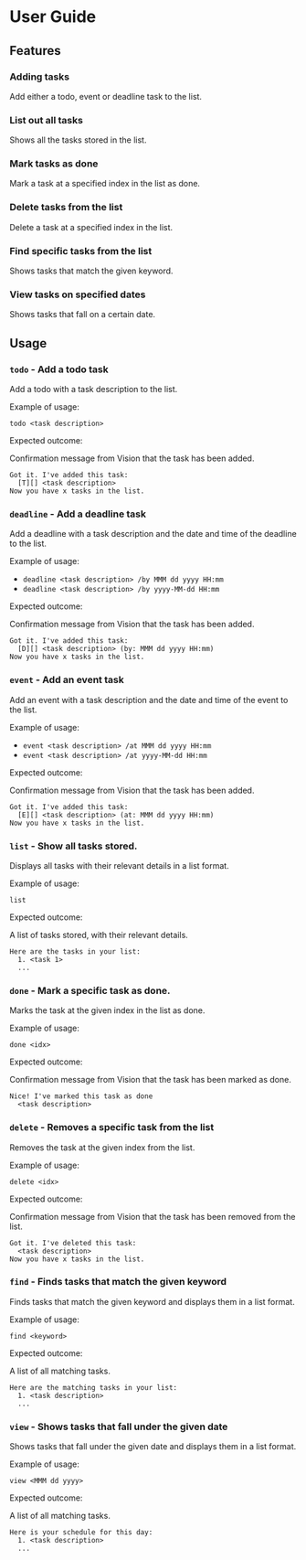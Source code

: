 # User Guide

## Features 

### Adding tasks
Add either a todo, event or deadline task to the list.

### List out all tasks
Shows all the tasks stored in the list.

### Mark tasks as done
Mark a task at a specified index in the list as done.

### Delete tasks from the list
Delete a task at a specified index in the list.

### Find specific tasks from the list
Shows tasks that match the given keyword.

### View tasks on specified dates
Shows tasks that fall on a certain date.

## Usage

### `todo` - Add a todo task

Add a todo with a task description to the list.

Example of usage: 

`todo <task description>`

Expected outcome:

Confirmation message from Vision that the task has been added.

```
Got it. I've added this task:
  [T][] <task description>
Now you have x tasks in the list.
```

### `deadline` - Add a deadline task

Add a deadline with a task description and the date and time of the deadline to the list.

Example of usage: 

* `deadline <task description> /by MMM dd yyyy HH:mm`
* `deadline <task description> /by yyyy-MM-dd HH:mm`

Expected outcome:

Confirmation message from Vision that the task has been added.

```
Got it. I've added this task:
  [D][] <task description> (by: MMM dd yyyy HH:mm)
Now you have x tasks in the list.
```

### `event` - Add an event task

Add an event with a task description and the date and time of the event to the list.

Example of usage: 

* `event <task description> /at MMM dd yyyy HH:mm`
* `event <task description> /at yyyy-MM-dd HH:mm`

Expected outcome:

Confirmation message from Vision that the task has been added.

```
Got it. I've added this task:
  [E][] <task description> (at: MMM dd yyyy HH:mm)
Now you have x tasks in the list.
```

### `list` - Show all tasks stored.

Displays all tasks with their relevant details in a list format.

Example of usage: 

`list`

Expected outcome:

A list of tasks stored, with their relevant details.

```
Here are the tasks in your list:
  1. <task 1>
  ...
```

### `done` - Mark a specific task as done.

Marks the task at the given index in the list as done.

Example of usage: 

`done <idx>`

Expected outcome:

Confirmation message from Vision that the task has been marked as done.

```
Nice! I've marked this task as done
  <task description>
```

### `delete` - Removes a specific task from the list

Removes the task at the given index from the list.

Example of usage: 

`delete <idx>`

Expected outcome:

Confirmation message from Vision that the task has been removed from the list.

```
Got it. I've deleted this task:
  <task description>
Now you have x tasks in the list.
```

### `find` - Finds tasks that match the given keyword

Finds tasks that match the given keyword and displays them in a list format.

Example of usage: 

`find <keyword>`

Expected outcome:

A list of all matching tasks.

```
Here are the matching tasks in your list:
  1. <task description>
  ...
```

### `view` - Shows tasks that fall under the given date

Shows tasks that fall under the given date and displays them in a list format.

Example of usage: 

`view <MMM dd yyyy>`

Expected outcome:

A list of all matching tasks.

```
Here is your schedule for this day:
  1. <task description>
  ...
```

